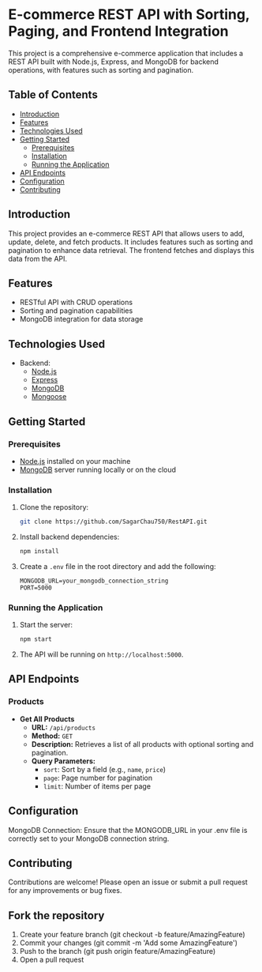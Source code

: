 # E-commerce REST API with Sorting, Paging, and Frontend Integration

This project is a comprehensive e-commerce application that includes a REST API built with Node.js, Express, and MongoDB for backend operations, with features such as sorting and pagination. 

## Table of Contents

- [Introduction](#introduction)
- [Features](#features)
- [Technologies Used](#technologies-used)
- [Getting Started](#getting-started)
  - [Prerequisites](#prerequisites)
  - [Installation](#installation)
  - [Running the Application](#running-the-application)
- [API Endpoints](#api-endpoints)
- [Configuration](#configuration)
- [Contributing](#contributing)

## Introduction

This project provides an e-commerce REST API that allows users to add, update, delete, and fetch products. It includes features such as sorting and pagination to enhance data retrieval. The frontend fetches and displays this data from the API.

## Features

- RESTful API with CRUD operations
- Sorting and pagination capabilities
- MongoDB integration for data storage

## Technologies Used

- Backend:
  - [Node.js](https://nodejs.org/)
  - [Express](https://expressjs.com/)
  - [MongoDB](https://www.mongodb.com/)
  - [Mongoose](https://mongoosejs.com/)


## Getting Started

### Prerequisites

- [Node.js](https://nodejs.org/) installed on your machine
- [MongoDB](https://www.mongodb.com/) server running locally or on the cloud

### Installation

1. Clone the repository:
    ```bash
    git clone https://github.com/SagarChau750/RestAPI.git
   
    ```

2. Install backend dependencies:
    ```bash
    npm install
    ```

3. Create a `.env` file in the root directory and add the following:
    ```plaintext
    MONGODB_URL=your_mongodb_connection_string
    PORT=5000
    ```

### Running the Application

1. Start the server:
    ```bash
    npm start
    ```

2. The API will be running on `http://localhost:5000`.

## API Endpoints

### Products

- **Get All Products**
  - **URL:** `/api/products`
  - **Method:** `GET`
  - **Description:** Retrieves a list of all products with optional sorting and pagination.
  - **Query Parameters:**
    - `sort`: Sort by a field (e.g., `name`, `price`)
    - `page`: Page number for pagination
    - `limit`: Number of items per page


## Configuration
MongoDB Connection: Ensure that the MONGODB_URL in your .env file is correctly set to your MongoDB connection string.

## Contributing
Contributions are welcome! Please open an issue or submit a pull request for any improvements or bug fixes.

## Fork the repository

1. Create your feature branch (git checkout -b feature/AmazingFeature)
2. Commit your changes (git commit -m 'Add some AmazingFeature')
3. Push to the branch (git push origin feature/AmazingFeature)
4. Open a pull request



